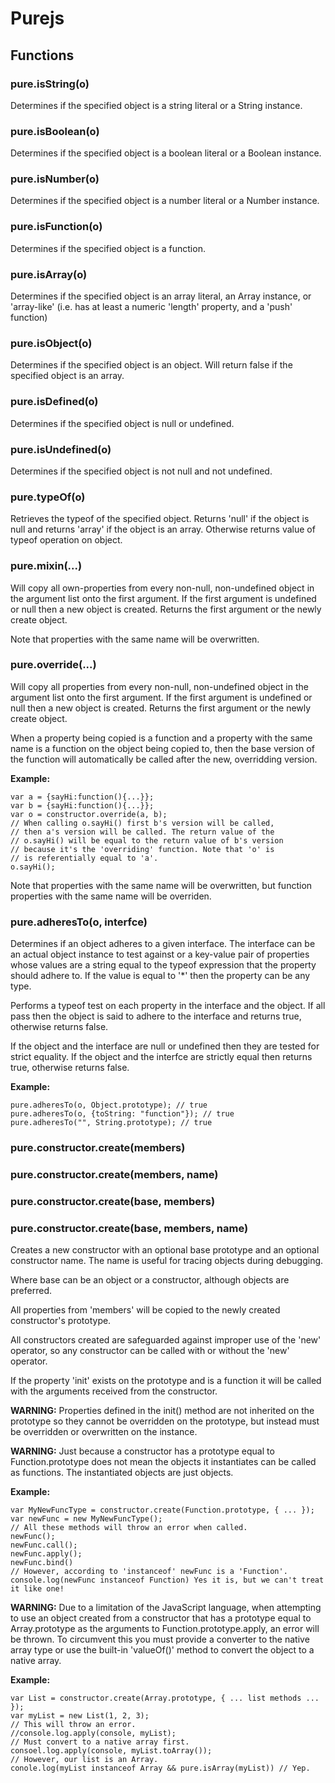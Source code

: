 Purejs
====================

Functions
---------------------

### pure.isString(o)
Determines if the specified object is a string literal or a String instance.

### pure.isBoolean(o)
Determines if the specified object is a boolean literal or a Boolean instance.

### pure.isNumber(o)
Determines if the specified object is a number literal or a Number instance.

### pure.isFunction(o)
Determines if the specified object is a function.

### pure.isArray(o)
Determines if the specified object is an array literal, an Array instance, or 'array-like' (i.e. has at least a numeric 'length' property, and a 'push' function)

### pure.isObject(o)
Determines if the specified object is an object. Will return false if the specified object is an array.

### pure.isDefined(o)
Determines if the specified object is null or undefined.

### pure.isUndefined(o)
Determines if the specified object is not null and not undefined.

### pure.typeOf(o)
Retrieves the typeof of the specified object. Returns 'null' if the object is null and returns 'array' if the object is an array. Otherwise returns value of typeof operation on object.

### pure.mixin(...)
Will copy all own-properties from every non-null, non-undefined object
in the argument list onto the first argument. If the first
argument is undefined or null then a new object is created.
Returns the first argument or the newly create object.

Note that properties with the same name will be overwritten.

### pure.override(...)
Will copy all properties from every non-null, non-undefined object
in the argument list onto the first argument. If the first
argument is undefined or null then a new object is created.
Returns the first argument or the newly create object.

When a property being copied is a function and a property
with the same name is a function on the object being copied
to, then the base version of the function will automatically
be called after the new, overridding version.

**Example:**

    var a = {sayHi:function(){...}};
    var b = {sayHi:function(){...}};
    var o = constructor.override(a, b);
    // When calling o.sayHi() first b's version will be called,
    // then a's version will be called. The return value of the
    // o.sayHi() will be equal to the return value of b's version
    // because it's the 'overriding' function. Note that 'o' is
    // is referentially equal to 'a'.
    o.sayHi();

Note that properties with the same name will be overwritten,
but function properties with the same name will be overriden.

### pure.adheresTo(o, interfce)
Determines if an object adheres to a given interface.
The interface can be an actual object instance to test against or
a key-value pair of properties whose values are a string equal to the typeof
expression that the property should adhere to. If the value is equal to '*'
then the property can be any type.

Performs a typeof test on each property in the interface and the object.
If all pass then the object is said to adhere to the interface and returns true,
otherwise returns false.

If the object and the interface are null or undefined then they are tested
for strict equality. If the object and the interfce are strictly equal then
returns true, otherwise returns false.

**Example:**

    pure.adheresTo(o, Object.prototype); // true
    pure.adheresTo(o, {toString: "function"}); // true
    pure.adheresTo("", String.prototype); // true

### pure.constructor.create(members)
### pure.constructor.create(members, name)
### pure.constructor.create(base, members)
### pure.constructor.create(base, members, name)
Creates a new constructor with an optional base prototype
and an optional constructor name. The name is useful for
tracing objects during debugging.

Where base can be an object or a constructor, although objects are preferred.

All properties from 'members' will be copied to the newly created
constructor's prototype.

All constructors created are safeguarded against improper use of
the 'new' operator, so any constructor can be called with or
without the 'new' operator.

If the property 'init' exists on the prototype and is a function
it will be called with the arguments received from the constructor.

**WARNING:** Properties defined in the init() method are not inherited on the prototype
so they cannot be overridden on the prototype, but instead must be overridden or
overwritten on the instance.

**WARNING:** Just because a constructor has a prototype equal to Function.prototype does not
mean the objects it instantiates can be called as functions. The instantiated
objects are just objects.

**Example:**

    var MyNewFuncType = constructor.create(Function.prototype, { ... });
    var newFunc = new MyNewFuncType();
    // All these methods will throw an error when called.
    newFunc();
    newFunc.call();
    newFunc.apply();
    newFunc.bind()
    // However, according to 'instanceof' newFunc is a 'Function'.
    console.log(newFunc instanceof Function) Yes it is, but we can't treat it like one!

**WARNING:** Due to a limitation of the JavaScript language, when attempting to
use an object created from a constructor that has a prototype equal to Array.prototype as the
arguments to Function.prototype.apply, an error will be thrown.
To circumvent this you must provide a converter to the native array type or use the built-in
'valueOf()' method to convert the object to a native array.

**Example:**

    var List = constructor.create(Array.prototype, { ... list methods ... });
    var myList = new List(1, 2, 3);
    // This will throw an error.
    //console.log.apply(console, myList);
    // Must convert to a native array first.
    consoel.log.apply(console, myList.toArray());
    // However, our list is an Array.
    conole.log(myList instanceof Array && pure.isArray(myList)) // Yep.